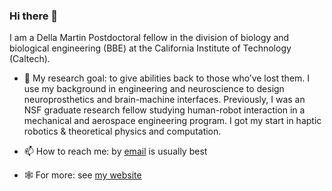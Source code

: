 ### Hi there 👋

<!--
**sumner15/sumner15** is a ✨ _special_ ✨ repository because its `README.md` (this file) appears on your GitHub profile.

Here are some ideas to get you started:

- 🔭 I’m currently working on ...
- 🌱 I’m currently learning ...
- 👯 I’m looking to collaborate on ...
- 🤔 I’m looking for help with ...
- 💬 Ask me about ...
- 📫 How to reach me: ...
- 😄 Pronouns: ...
- ⚡ Fun fact: ...
-->

I am a Della Martin Postdoctoral fellow in the division of biology and biological engineering (BBE) at the California Institute of Technology (Caltech).

- 🔭 My research goal: to give abilities back to those who’ve lost them. I use my background in engineering and neuroscience to design neuroprosthetics and brain-machine interfaces. Previously, I was an NSF graduate research fellow studying human-robot interaction in a mechanical and aerospace engineering program. I got my start in haptic robotics & theoretical physics and computation.

- 📫 How to reach me: by [email](sumner.norman@gmail.com) is usually best
- 🕸 For more: see [my website](www.sumnernorman.com)
